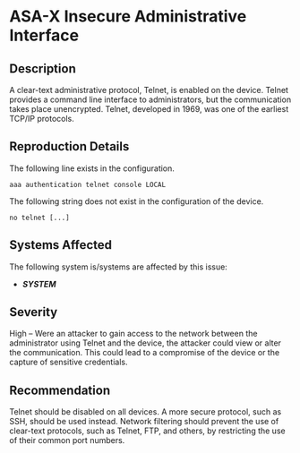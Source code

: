 ASA-X Insecure Administrative Interface
=======================================

Description
-----------
A clear-text administrative protocol, Telnet, is enabled on the device. Telnet provides a command line interface to administrators, but the communication takes place unencrypted. Telnet, developed in 1969, was one of the earliest TCP/IP protocols.

Reproduction Details
--------------------
The following line exists in the configuration.
```
aaa authentication telnet console LOCAL
```

The following string does not exist in the configuration of the device.
```
no telnet [...]
```

Systems Affected
----------------
The following system is/systems are affected by this issue:
  * ***SYSTEM***

Severity
--------
High – Were an attacker to gain access to the network between the administrator using Telnet and the device, the attacker could view or alter the communication. This could lead to a compromise of the device or the capture of sensitive credentials.

Recommendation
--------------
Telnet should be disabled on all devices. A more secure protocol, such as SSH, should be used instead. Network filtering should prevent the use of clear-text protocols, such as Telnet, FTP, and others, by restricting the use of their common port numbers.
